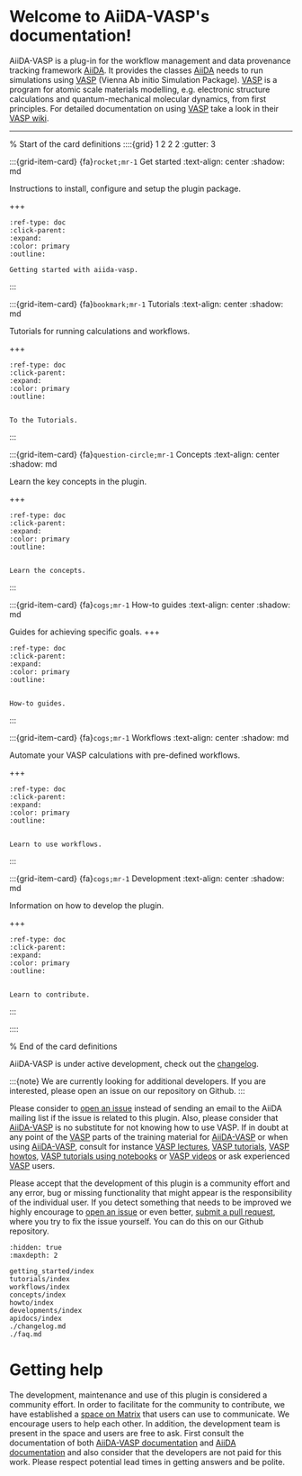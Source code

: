 # Welcome to AiiDA-VASP's documentation!

AiiDA-VASP is a plug-in for the workflow management and data provenance tracking framework [AiiDA]. It provides the classes [AiiDA] needs to run simulations using [VASP] (Vienna Ab initio Simulation Package). [VASP] is a program for atomic scale materials modelling, e.g. electronic structure calculations and quantum-mechanical molecular dynamics, from first principles. For detailed documentation on using [VASP] take a look in their [VASP wiki].

______________________________________________________________________


% Start of the card definitions
::::{grid} 1 2 2 2
:gutter: 3

:::{grid-item-card} {fa}`rocket;mr-1` Get started
:text-align: center
:shadow: md

Instructions to install, configure and setup the plugin package.

+++

```{button-ref} getting_started/index
:ref-type: doc
:click-parent:
:expand:
:color: primary
:outline:

Getting started with aiida-vasp.
```
:::


:::{grid-item-card} {fa}`bookmark;mr-1` Tutorials
:text-align: center
:shadow: md

Tutorials for running calculations and workflows.

+++

```{button-ref} tutorials/index
:ref-type: doc
:click-parent:
:expand:
:color: primary
:outline:


To the Tutorials.
```
:::


:::{grid-item-card} {fa}`question-circle;mr-1` Concepts
:text-align: center
:shadow: md

Learn the key concepts in the plugin.

+++

```{button-ref} concepts/index
:ref-type: doc
:click-parent:
:expand:
:color: primary
:outline:


Learn the concepts.
```
:::

:::{grid-item-card} {fa}`cogs;mr-1` How-to guides
:text-align: center
:shadow: md

Guides for achieving specific goals.
+++

```{button-ref} howto/index
:ref-type: doc
:click-parent:
:expand:
:color: primary
:outline:


How-to guides.
```
:::


:::{grid-item-card} {fa}`cogs;mr-1` Workflows
:text-align: center
:shadow: md

Automate your VASP calculations with pre-defined workflows.

+++



```{button-ref} workflows/index
:ref-type: doc
:click-parent:
:expand:
:color: primary
:outline:


Learn to use workflows.
```
:::

:::{grid-item-card} {fa}`cogs;mr-1` Development
:text-align: center
:shadow: md

Information on how to develop the plugin.

+++

```{button-ref} developments/index
:ref-type: doc
:click-parent:
:expand:
:color: primary
:outline:


Learn to contribute.
```
:::


::::

% End of the card definitions

AiiDA-VASP is under active development, check out the [changelog].


:::{note}
We are currently looking for additional developers. If you are interested, please open an issue on our repository on Github.
:::

Please consider to [open an issue] instead of sending an email to the AiiDA mailing list if the issue is related to this plugin.
Also, please consider that [AiiDA-VASP] is no substitute for not knowing how to use VASP. If in doubt at any point of the [VASP] parts of the
training material for [AiiDA-VASP] or when using [AiiDA-VASP], consult for instance [VASP lectures], [VASP tutorials], [VASP howtos],
[VASP tutorials using notebooks] or [VASP videos] or ask experienced [VASP] users.

Please accept that the development of this plugin is a community effort and any error, bug or missing functionality that might appear is the responsibility of the individual user. If you detect something that needs to be improved we highly encourage to [open an issue] or even better, [submit a pull request], where you try to fix the issue yourself. You can do this on our Github repository.



```{toctree}
:hidden: true
:maxdepth: 2

getting_started/index
tutorials/index
workflows/index
concepts/index
howto/index
developments/index
apidocs/index
./changelog.md
./faq.md
```


# Getting help

The development, maintenance and use of this plugin is considered a community effort. In order to facilitate for the community to contribute,
we have established a [space on Matrix] that users can use to communicate. We encourage users to help each other. In addition,
the development team is present in the space and users are free to ask.
First consult the documentation of both [AiiDA-VASP documentation] and [AiiDA documentation] and also consider that the developers are
not paid for this work. Please respect potential lead times in getting answers and be polite.




[aiida]: https://www.aiida.net
[aiida-vasp]: https://github.com/aiida-vasp/aiida-vasp
[changelog]: https://github.com/aiida-vasp/aiida-vasp/blob/develop/CHANGELOG.md
[conda]: https://docs.conda.io/en/latest/
[open an issue]: https://github.com/aiida-vasp/aiida-vasp/issues
[submit a pull request]: https://github.com/aiida-vasp/aiida-vasp/pull
[vasp]: https://www.vasp.at
[vasp howtos]: https://www.vasp.at/wiki/index.php/Category:Howto
[vasp lectures]: https://www.vasp.at/wiki/index.php/Lectures_and_presentations
[vasp tutorials]: https://www.vasp.at/wiki/index.php/Category:Tutorials
[vasp tutorials using notebooks]: https://www.vasp.at/tutorials/latest/
[vasp videos]: https://www.youtube.com/channel/UCBATkNZ7pkAXU9tx7GVhlaw
[vasp wiki]: https://cms.mpi.univie.ac.at/wiki/index.php
[aiida documentation]: http://aiida-core.readthedocs.io/en/latest/
[aiida-vasp documentation]: https://aiida-vasp.readthedocs.io/en/latest/
[space on matrix]: https://matrix.to/#/#aiida-vasp:matrix.org
